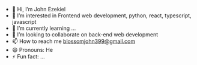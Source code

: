 - 👋 Hi, I’m John Ezekiel
- 👀 I’m interested in Frontend web development, python, react, typescript, javascript
- 🌱 I’m currently learning ...
- 💞️ I’m looking to collaborate on back-end web development
- 📫 How to reach me blossomjohn399@gmail.com
- 😄 Pronouns: He
- ⚡ Fun fact: ...

<!---
Jackson234jay/Jackson234jay is a ✨ special ✨ repository because its `README.md` (this file) appears on your GitHub profile.
You can click the Preview link to take a look at your changes.
--->
